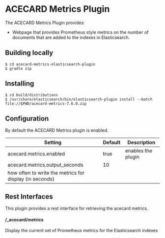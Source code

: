 # ACECARD Metrics Plugin

The ACECARD Metrics Plugin provides:
* Webpage that provides Prometheus style metrics on the number of documents that are added to the indexes in Elasticsearch.

## Building locally
```
$ cd acecard-metrics-elasticsearch-plugin
$ gradle zip
```

## Installing
```
$ cd build/distributions
$ /usr/share/elasticsearch/bin/elasticsearch-plugin install --batch file://$PWD/acecard-metrics-7.6.0.zip
```

## Configuration
By default the ACECARD Metrics plugin is enabled.

| Setting                                                                | Default                                        | Description
|------------------------------------------------------------------------|------------------------------------------------|------------
| acecard.metrics.enabled                                                | true                                          | enables the plugin
| acecard.metrics.output_seconds                                         | 10
| how often to write the metrics for display (in seconds)


## Rest Interfaces

This plugin provides a rest interface for retrieving the acecard metrics.

#### /_acecard/metrics

Display the current set of Prometheus metrics for the Elasticsearch indexes